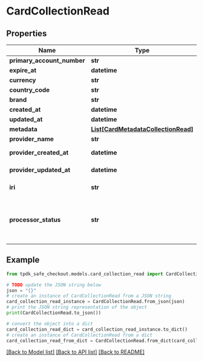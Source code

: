 # CardCollectionRead



## Properties

Name | Type | Description | Notes
------------ | ------------- | ------------- | -------------
**primary_account_number** | **str** |  | [optional] 
**expire_at** | **datetime** |  | 
**currency** | **str** |  | [optional] 
**country_code** | **str** |  | [optional] 
**brand** | **str** |  | [optional] 
**created_at** | **datetime** |  | 
**updated_at** | **datetime** |  | 
**metadata** | [**List[CardMetadataCollectionRead]**](CardMetadataCollectionRead.md) |  | [optional] 
**provider_name** | **str** |  | [optional] 
**provider_created_at** | **datetime** |  | [optional] [readonly] 
**provider_updated_at** | **datetime** |  | [optional] [readonly] 
**iri** | **str** |  | [optional] [readonly] 
**processor_status** | **str** | Automagically infer on what state the entity is at the Payment Processor. | [optional] [readonly] 

## Example

```python
from tpdk_safe_checkout.models.card_collection_read import CardCollectionRead

# TODO update the JSON string below
json = "{}"
# create an instance of CardCollectionRead from a JSON string
card_collection_read_instance = CardCollectionRead.from_json(json)
# print the JSON string representation of the object
print(CardCollectionRead.to_json())

# convert the object into a dict
card_collection_read_dict = card_collection_read_instance.to_dict()
# create an instance of CardCollectionRead from a dict
card_collection_read_from_dict = CardCollectionRead.from_dict(card_collection_read_dict)
```
[[Back to Model list]](../README.md#documentation-for-models) [[Back to API list]](../README.md#documentation-for-api-endpoints) [[Back to README]](../README.md)


